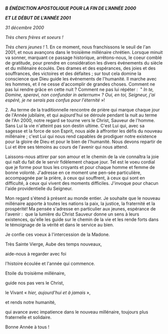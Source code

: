 ***B*** ***ÉNÉDICTION APOSTOLIQUE POUR LA FIN DE L’ANNÉE 2000***

***ET LE DÉBUT DE L’ANNÉE 2001***

*31 décembre 2000*

*Très chers frères et soeurs !*

*Très chers jeunes !* 1. En ce moment, nous franchissons le seuil de l'an 2001, et nous avançons dans le troisième millénaire chrétien. Lorsque minuit va sonner, marquant ce passage historique, arrêtons-nous, le coeur comblé de gratitude, pour prendre en considération les divers événements du siècle et du millénaire écoulés. Des drames et des espérances, des joies et des souffrances, des victoires et des défaites ; sur tout cela domine la conscience que Dieu guide les événements de l'humanité. Il marche avec les hommes, et il ne cesse d'accomplir de grandes choses. Comment ne pas lui rendre grâce en cette nuit ? Comment ne pas lui répéter :  " *In te, Domine, speravi, non confundar in aeternum*« *? Oui, en toi, Seigneur, j'ai espéré, je ne serais pas confus pour l'éternité* »!

2. Au terme de la traditionnelle rencontre de prière qui marque chaque jour de l'Année jubilaire, et qui aujourd'hui se déroule pendant la nuit au terme de l'An 2000, notre regard se tourne vers le Christ, Sauveur de l'homme. Sans Lui la vie n'atteint pas son destin ultime. C'est Lui qui, avec sa sagesse et la force de son Esprit, nous aide à affronter les défis du nouveau millénaire ; c'est Lui qui nous rend capables de prodiguer notre existence pour la gloire de Dieu et pour le bien de l'humanité. Nous devons repartir de Lui et être ses témoins au cours de l'avenir qui nous attend.

Laissons-nous attirer par son amour et le chemin de la vie connaîtra la joie qui naît du fait de le servir fidèlement chaque jour. Tel est le voeu cordial que je forme pour tous les croyants et pour chaque homme et femme de bonne volonté. J'adresse en ce moment une pen-sée particulière, accompagnée par la prière, à ceux qui souffrent, à ceux qui sont en difficulté, à ceux qui vivent des moments difficiles. J'invoque pour chacun l'aide providentielle du Seigneur.

Mon regard s'étend à présent au monde entier. Je souhaite que le nouveau millénaire apporte à toutes les nations la paix, la justice, la fraternité et la prospérité! Ma pensée s'adresse en particulier aux jeunes, espérance de l'avenir :  que la lumière du Christ Sauveur donne un sens à leurs existences, qu'elle les guide sur le chemin de la vie et les rende forts dans le témoignage de la vérité et dans le service au bien.

Je confie ces voeux à l'intercession de la Madone.

Très Sainte Vierge, Aube des temps nouveaux,

aide-nous à regarder avec foi

l'histoire écoulée et l'année qui commence.

Etoile du troisième millénaire,

guide nos pas vers le Christ,

le Vivant « *hier, aujourd'hui et à jamais* »,

et rends notre humanité,

qui avance avec impatience dans le nouveau millénaire, toujours plus fraternelle et solidaire.

Bonne Année à tous !